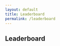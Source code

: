 ```yaml
---
layout: default
title: Leaderboard
permalink: /leaderboard
---
```


<div id="leaderboardContainer">
  <h2>Leaderboard</h2>
  <ul id="leaderboardList"></ul>
  <p id="error" style="display: none; color: red;">Could not load the leaderboard. Please try again later.</p>
</div>

<script>
  fetch('http://localhost:8085/api/leaderboard/')
    .then(response => {
      if (!response.ok) {
        throw new Error('Network response was not ok');
      }
      return response.json();
    })
    .then(data => {
      const leaderboardList = document.getElementById('leaderboardList');
      data.forEach(player => {
        const listItem = document.createElement('li');
        listItem.textContent = `${player.playerName}: Score - ${player.score}, Highest Streak - ${player.highestStreak}`;
        leaderboardList.appendChild(listItem);
      });
    })
    .catch(error => {
      console.error('Error fetching leaderboard:', error);
      document.getElementById('error').style.display = 'block';
    });
</script>
